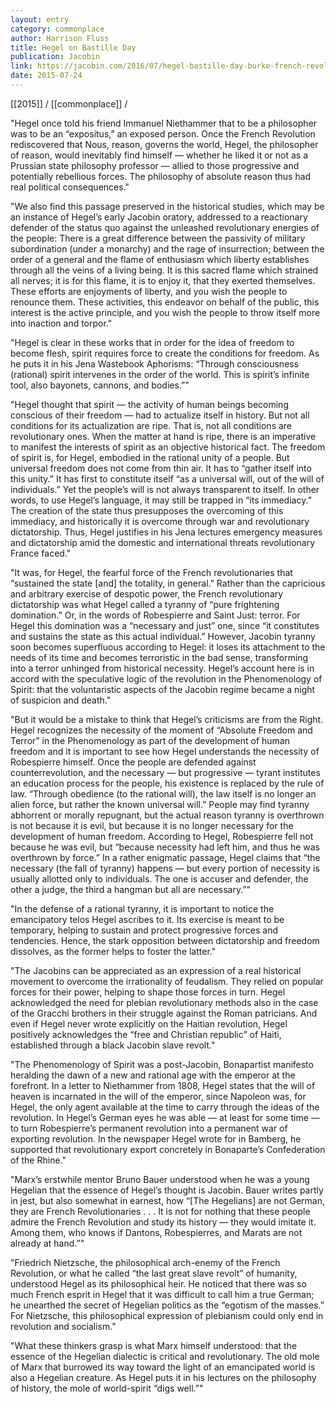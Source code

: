 ```yaml
---
layout: entry
category: commonplace
author: Harrison Fluss
title: Hegel on Bastille Day
publication: Jacobin
link: https://jacobin.com/2016/07/hegel-bastille-day-burke-french-revolution
date: 2015-07-24
---
```


[[2015]] / [[commonplace]] / 

"Hegel once told his friend Immanuel Niethammer that to be a philosopher was to be an “expositus,” an exposed person. Once the French Revolution rediscovered that Nous, reason, governs the world, Hegel, the philosopher of reason, would inevitably find himself — whether he liked it or not as a Prussian state philosophy professor — allied to those progressive and potentially rebellious forces. The philosophy of absolute reason thus had real political consequences."

"We also find this passage preserved in the historical studies, which may be an instance of Hegel’s early Jacobin oratory, addressed to a reactionary defender of the status quo against the unleashed revolutionary energies of the people: There is a great difference between the passivity of military subordination (under a monarchy) and the rage of insurrection; between the order of a general and the flame of enthusiasm which liberty establishes through all the veins of a living being. It is this sacred flame which strained all nerves; it is for this flame, it is to enjoy it, that they exerted themselves. These efforts are enjoyments of liberty, and you wish the people to renounce them. These activities, this endeavor on behalf of the public, this interest is the active principle, and you wish the people to throw itself more into inaction and torpor."

"Hegel is clear in these works that in order for the idea of freedom to become flesh, spirit requires force to create the conditions for freedom. As he puts it in his Jena Wastebook Aphorisms: “Through consciousness (rational) spirit intervenes in the order of the world. This is spirit’s infinite tool, also bayonets, cannons, and bodies.”"

"Hegel thought that spirit — the activity of human beings becoming conscious of their freedom — had to actualize itself in history. But not all conditions for its actualization are ripe. That is, not all conditions are revolutionary ones. When the matter at hand is ripe, there is an imperative to manifest the interests of spirit as an objective historical fact. The freedom of spirit is, for Hegel, embodied in the rational unity of a people. But universal freedom does not come from thin air. It has to “gather itself into this unity.” It has first to constitute itself “as a universal will, out of the will of individuals.” Yet the people’s will is not always transparent to itself. In other words, to use Hegel’s language, it may still be trapped in “its immediacy.” The creation of the state thus presupposes the overcoming of this immediacy, and historically it is overcome through war and revolutionary dictatorship. Thus, Hegel justifies in his Jena lectures emergency measures and dictatorship amid the domestic and international threats revolutionary France faced."

"It was, for Hegel, the fearful force of the French revolutionaries that “sustained the state [and] the totality, in general.” Rather than the capricious and arbitrary exercise of despotic power, the French revolutionary dictatorship was what Hegel called a tyranny of “pure frightening domination.” Or, in the words of Robespierre and Saint Just: terror. For Hegel this domination was a “necessary and just” one, since “it constitutes and sustains the state as this actual individual.” However, Jacobin tyranny soon becomes superfluous according to Hegel: it loses its attachment to the needs of its time and becomes terroristic in the bad sense, transforming into a terror unhinged from historical necessity. Hegel’s account here is in accord with the speculative logic of the revolution in the Phenomenology of Spirit: that the voluntaristic aspects of the Jacobin regime became a night of suspicion and death."

"But it would be a mistake to think that Hegel’s criticisms are from the Right. Hegel recognizes the necessity of the moment of “Absolute Freedom and Terror” in the Phenomenology as part of the development of human freedom and it is important to see how Hegel understands the necessity of Robespierre himself. Once the people are defended against counterrevolution, and the necessary — but progressive — tyrant institutes an education process for the people, his existence is replaced by the rule of law. “Through obedience (to the rational will), the law itself is no longer an alien force, but rather the known universal will.” People may find tyranny abhorrent or morally repugnant, but the actual reason tyranny is overthrown is not because it is evil, but because it is no longer necessary for the development of human freedom. According to Hegel, Robespierre fell not because he was evil, but “because necessity had left him, and thus he was overthrown by force.” In a rather enigmatic passage, Hegel claims that “the necessary (the fall of tyranny) happens — but every portion of necessity is usually allotted only to individuals. The one is accuser and defender, the other a judge, the third a hangman but all are necessary.”"

"In the defense of a rational tyranny, it is important to notice the emancipatory telos Hegel ascribes to it. Its exercise is meant to be temporary, helping to sustain and protect progressive forces and tendencies. Hence, the stark opposition between dictatorship and freedom dissolves, as the former helps to foster the latter."

"The Jacobins can be appreciated as an expression of a real historical movement to overcome the irrationality of feudalism. They relied on popular forces for their power, helping to shape those forces in turn. Hegel acknowledged the need for plebian revolutionary methods also in the case of the Gracchi brothers in their struggle against the Roman patricians. And even if Hegel never wrote explicitly on the Haitian revolution, Hegel positively acknowledges the “free and Christian republic” of Haiti, established through a black Jacobin slave revolt."

"The Phenomenology of Spirit was a post-Jacobin, Bonapartist manifesto heralding the dawn of a new and rational age with the emperor at the forefront. In a letter to Niethammer from 1808, Hegel states that the will of heaven is incarnated in the will of the emperor, since Napoleon was, for Hegel, the only agent available at the time to carry through the ideas of the revolution. In Hegel’s German eyes he was able — at least for some time — to turn Robespierre’s permanent revolution into a permanent war of exporting revolution. In the newspaper Hegel wrote for in Bamberg, he supported that revolutionary export concretely in Bonaparte’s Confederation of the Rhine."

"Marx’s erstwhile mentor Bruno Bauer understood when he was a young Hegelian that the essence of Hegel’s thought is Jacobin. Bauer writes partly in jest, but also somewhat in earnest, how “[The Hegelians] are not German, they are French Revolutionaries . . . It is not for nothing that these people admire the French Revolution and study its history — they would imitate it. Among them, who knows if Dantons, Robespierres, and Marats are not already at hand.”"

"Friedrich Nietzsche, the philosophical arch-enemy of the French Revolution, or what he called “the last great slave revolt” of humanity, understood Hegel as its philosophical heir. He noticed that there was so much French esprit in Hegel that it was difficult to call him a true German; he unearthed the secret of Hegelian politics as the “egotism of the masses.” For Nietzsche, this philosophical expression of plebianism could only end in revolution and socialism."

"What these thinkers grasp is what Marx himself understood: that the essence of the Hegelian dialectic is critical and revolutionary. The old mole of Marx that burrowed its way toward the light of an emancipated world is also a Hegelian creature. As Hegel puts it in his lectures on the philosophy of history, the mole of world-spirit “digs well.”"
